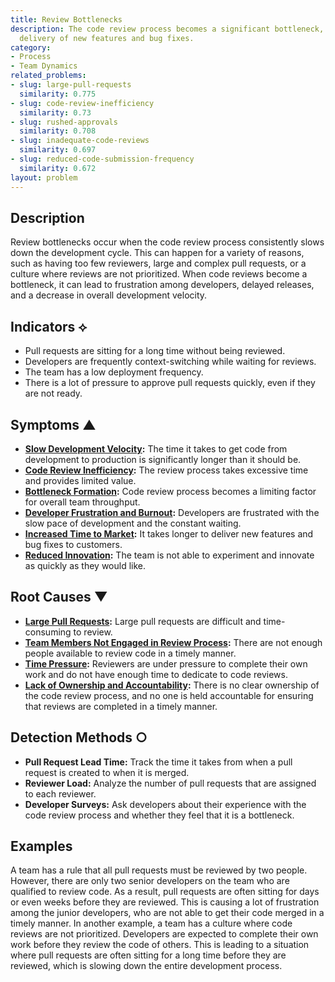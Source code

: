 ```yaml
---
title: Review Bottlenecks
description: The code review process becomes a significant bottleneck, delaying the
  delivery of new features and bug fixes.
category:
- Process
- Team Dynamics
related_problems:
- slug: large-pull-requests
  similarity: 0.775
- slug: code-review-inefficiency
  similarity: 0.73
- slug: rushed-approvals
  similarity: 0.708
- slug: inadequate-code-reviews
  similarity: 0.697
- slug: reduced-code-submission-frequency
  similarity: 0.672
layout: problem
---
```


## Description
Review bottlenecks occur when the code review process consistently slows down the development cycle. This can happen for a variety of reasons, such as having too few reviewers, large and complex pull requests, or a culture where reviews are not prioritized. When code reviews become a bottleneck, it can lead to frustration among developers, delayed releases, and a decrease in overall development velocity.

## Indicators ⟡
- Pull requests are sitting for a long time without being reviewed.
- Developers are frequently context-switching while waiting for reviews.
- The team has a low deployment frequency.
- There is a lot of pressure to approve pull requests quickly, even if they are not ready.

## Symptoms ▲
- **[Slow Development Velocity](slow-development-velocity.md):** The time it takes to get code from development to production is significantly longer than it should be.
- **[Code Review Inefficiency](code-review-inefficiency.md):** The review process takes excessive time and provides limited value.
- **[Bottleneck Formation](bottleneck-formation.md):** Code review process becomes a limiting factor for overall team throughput.
- **[Developer Frustration and Burnout](developer-frustration-and-burnout.md):** Developers are frustrated with the slow pace of development and the constant waiting.
- **[Increased Time to Market](increased-time-to-market.md):** It takes longer to deliver new features and bug fixes to customers.
- **[Reduced Innovation](reduced-innovation.md):** The team is not able to experiment and innovate as quickly as they would like.

## Root Causes ▼
- **[Large Pull Requests](large-pull-requests.md):** Large pull requests are difficult and time-consuming to review.
- **[Team Members Not Engaged in Review Process](team-members-not-engaged-in-review-process.md):** There are not enough people available to review code in a timely manner.
- **[Time Pressure](time-pressure.md):** Reviewers are under pressure to complete their own work and do not have enough time to dedicate to code reviews.
- **[Lack of Ownership and Accountability](lack-of-ownership-and-accountability.md):** There is no clear ownership of the code review process, and no one is held accountable for ensuring that reviews are completed in a timely manner.

## Detection Methods ○
- **Pull Request Lead Time:** Track the time it takes from when a pull request is created to when it is merged.
- **Reviewer Load:** Analyze the number of pull requests that are assigned to each reviewer.
- **Developer Surveys:** Ask developers about their experience with the code review process and whether they feel that it is a bottleneck.

## Examples
A team has a rule that all pull requests must be reviewed by two people. However, there are only two senior developers on the team who are qualified to review code. As a result, pull requests are often sitting for days or even weeks before they are reviewed. This is causing a lot of frustration among the junior developers, who are not able to get their code merged in a timely manner. In another example, a team has a culture where code reviews are not prioritized. Developers are expected to complete their own work before they review the code of others. This is leading to a situation where pull requests are often sitting for a long time before they are reviewed, which is slowing down the entire development process.
